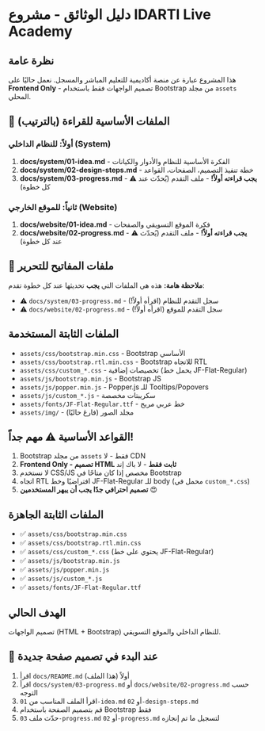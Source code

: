 # دليل الوثائق - مشروع IDARTI Live Academy

## نظرة عامة
هذا المشروع عبارة عن منصة أكاديمية للتعليم المباشر والمسجل. نعمل حاليًا على **Frontend Only** - تصميم الواجهات فقط باستخدام Bootstrap من مجلد `assets` المحلي.

## 🎯 الملفات الأساسية للقراءة (بالترتيب)

### أولاً: للنظام الداخلي (System)
1. **docs/system/01-idea.md** - الفكرة الأساسية للنظام والأدوار والكيانات
2. **docs/system/02-design-steps.md** - خطة تنفيذ التصميم، الصفحات، القواعد
3. **docs/system/03-progress.md** - ⚠️ **يجب قراءته أولاً!** - ملف التقدم (يُحدّث عند كل خطوة)

### ثانياً: للموقع الخارجي (Website)
1. **docs/website/01-idea.md** - فكرة الموقع التسويقي والصفحات
2. **docs/website/02-progress.md** - ⚠️ **يجب قراءته أولاً!** - ملف التقدم (يُحدّث عند كل خطوة)

## 📝 ملفات المفاتيح للتحرير
**ملاحظة هامة:** هذه هي الملفات التي **يجب** تحديثها عند كل خطوة تقدم:
- ⚠️ `docs/system/03-progress.md` - سجل التقدم للنظام (اقرأه أولاً!)
- ⚠️ `docs/website/02-progress.md` - سجل التقدم للموقع (اقرأه أولاً!)

## الملفات الثابتة المستخدمة
- `assets/css/bootstrap.min.css` - Bootstrap الأساسي
- `assets/css/bootstrap.rtl.min.css` - Bootstrap للاتجاه RTL
- `assets/css/custom_*.css` - تخصيصات إضافية (يحمل خط JF-Flat-Regular)
- `assets/js/bootstrap.min.js` - Bootstrap JS
- `assets/js/popper.min.js` - Popper.js للـ Tooltips/Popovers
- `assets/js/custom_*.js` - سكريبتات مخصصة
- `assets/fonts/JF-Flat-Regular.ttf` - خط عربي مريح
- `assets/img/` - مجلد الصور (فارغ حاليًا)

## القواعد الأساسية ⚠️ مهم جداً!
1. Bootstrap من مجلد `assets` فقط - لا CDN
2. **Frontend Only - تصميم HTML ثابت فقط** - لا باك إند
3. لا نستخدم CSS/JS مخصص إذا كان متاحًا في Bootstrap
4. اتجاه RTL افتراضيًا وخط JF-Flat-Regular للـ body (محمل في `custom_*.css`)
5. **تصميم احترافي جدًا يجب أن يبهر المستخدمين** 😍

## الملفات الثابتة الجاهزة
- ✅ `assets/css/bootstrap.min.css`
- ✅ `assets/css/bootstrap.rtl.min.css`
- ✅ `assets/css/custom_*.css` (يحتوي على خط JF-Flat-Regular)
- ✅ `assets/js/bootstrap.min.js`
- ✅ `assets/js/popper.min.js`
- ✅ `assets/js/custom_*.js`
- ✅ `assets/fonts/JF-Flat-Regular.ttf`

## الهدف الحالي
تصميم الواجهات (HTML + Bootstrap) للنظام الداخلي والموقع التسويقي.

## 🚀 عند البدء في تصميم صفحة جديدة
1. اقرأ `docs/README.md` (هذا الملف) أولاً
2. اقرأ `docs/system/03-progress.md` أو `docs/website/02-progress.md` حسب التوجه
3. اقرأ الملف المناسب من `01-idea.md` أو `02-design-steps.md`
4. قم بتصميم الصفحة باستخدام Bootstrap فقط
5. حدّث ملف `03-progress.md` أو `02-progress.md` لتسجيل ما تم إنجازه

